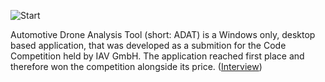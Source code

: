 ![Start](https://user-images.githubusercontent.com/49918134/91304500-dce97c80-e7a9-11ea-97fb-88cfe2390f91.jpg)

Automotive Drone Analysis Tool (short: ADAT) is a Windows only, desktop based application, that was developed as a submition for the Code Competition held by IAV GmbH. The application reached first place and therefore won the competition alongside its price. ([Interview](https://www.it-talents.de/blog/partnerunternehmen/kevin-holt-den-ersten-platz-bei-der-code-competition-der-iav))
